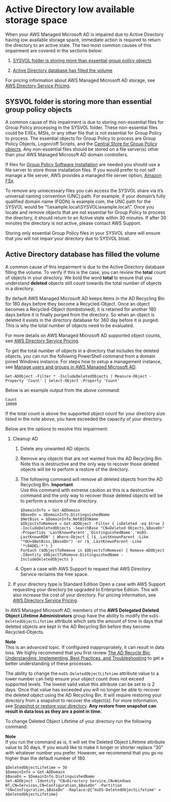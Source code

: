 # Active Directory low available storage space<a name="ms_ad_troubleshooting_low_storage_space"></a>

When your AWS Managed Microsoft AD is impaired due to Active Directory having low available storage space, immediate action is required to return the directory to an active state\. The two most common causes of this impairment are covered in the sections below:

1. [SYSVOL folder is storing more than essential group policy objects](#sysvol-folder-gpo)

1. [Active Directory database has filled the volume](#ad-db-filled-volume)

For pricing information about AWS Managed Microsoft AD storage, see [AWS Directory Service Pricing](https://aws.amazon.com/directoryservice/pricing/#Comparison_Table)\.

## SYSVOL folder is storing more than essential group policy objects<a name="sysvol-folder-gpo"></a>

A common cause of this impairment is due to storing non\-essential files for Group Policy processing in the SYSVOL folder\. These non\-essential files could be EXEs, MSIs, or any other file that is not essential for Group Policy to process\. The essential objects for Group Policy to process are Group Policy Objects, Logon/off Scripts, and the [Central Store for Group Policy objects](https://support.microsoft.com/en-us/help/3087759/how-to-create-and-manage-the-central-store-for-group-policy-administra)\. Any non\-essential files should be stored on a file server\(s\) other than your AWS Managed Microsoft AD domain controllers\.

If files for [Group Policy Software Installation](https://support.microsoft.com/en-us/help/816102/how-to-use-group-policy-to-remotely-install-software-in-windows-server) are needed you should use a file server to store those installation files\. If you would prefer to not self manage a file server, AWS provides a managed file server option, [Amazon FSx](https://aws.amazon.com/fsx/)\.

To remove any unnecessary files you can access the SYSVOL share via it’s universal naming convention \(UNC\) path\. For example, if your domain’s fully qualified domain name \(FQDN\) is example\.com, the UNC path for the SYSVOL would be “\\\\example\.local\\SYSVOL\\example\.local\\”\. Once you locate and remove objects that are not essential for Group Policy to process the directory, it should return to an Active state within 30 minutes\. If after 30 minutes the directory is not active, please contact AWS Support\.

Storing only essential Group Policy files in your SYSVOL share will ensure that you will not impair your directory due to SYSVOL bloat\.

## Active Directory database has filled the volume<a name="ad-db-filled-volume"></a>

A common cause of this impairment is due to the Active Directory database filling the volume\. To verify if this is the case, you can review the **total** count of objects in your directory\. We bold the word **total** to ensure that you understand **deleted** objects still count towards the total number of objects in a directory\.

By default AWS Managed Microsoft AD keeps items in the AD Recycling Bin for 180 days before they become a Recycled\-Object\. Once an object becomes a Recycled\-Object \(tombstoned\), it is retained for another 180 days before it is finally purged from the directory\. So when an object is deleted it exists in the directory database for 360 day before it is purged\. This is why the total number of objects need to be evaluated\.

For more details on AWS Managed Microsoft AD supported object counts, see [AWS Directory Service Pricing](https://aws.amazon.com/directoryservice/pricing/#Comparison_Table)\.

To get the total number of objects in a directory that includes the deleted objects, you can run the following PowerShell command from a domain joined Windows instance\. For steps how to setup a management instance, see [Manage users and groups in AWS Managed Microsoft AD](ms_ad_manage_users_groups.md)\. 

```
Get-ADObject -Filter * -IncludeDeletedObjects | Measure-Object -Property 'Count' | Select-Object -Property 'Count'
```

Below is an example output from the above command:

```
Count
10000
```

If the total count is above the supported object count for your directory size listed in the note above, you have exceeded the capacity of your directory\.

Below are the options to resolve this impairment:

1. Cleanup AD

   1. Delete any unwanted AD objects\.

   1. Remove any objects that are not wanted from the AD Recycling Bin\. Note this is destructive and the only way to recover those deleted objects will be to perform a restore of the directory\. 

   1. The following command will remove all deleted objects from the AD Recycling Bin\.
**Important**  
Use this command with extreme caution as this is a destructive command and the only way to recover those deleted objects will be to perform a restore of the directory\. 

      ```
      $DomainInfo = Get-ADDomain
      $BaseDn = $DomainInfo.DistinguishedName
      $NetBios = $DomainInfo.NetBIOSName
      $ObjectsToRemove = Get-ADObject -Filter { isDeleted -eq $true } -IncludeDeletedObjects -SearchBase "CN=Deleted Objects,$BaseDn" -Properties 'LastKnownParent','DistinguishedName','msDS-LastKnownRDN' | Where-Object { ($_.LastKnownParent -Like "*OU=$NetBios,$BaseDn") -or ($_.LastKnownParent -Like '*\0ADEL:*') }
      ForEach ($ObjectToRemove in $ObjectsToRemove) { Remove-ADObject -Identity $ObjectToRemove.DistinguishedName -IncludeDeletedObjects }
      ```

   1. Open a case with AWS Support to request that AWS Directory Service reclaims the free space\. 

1. If your directory type is Standard Edition Open a case with AWS Support requesting your directory be upgraded to Enterprise Edition\. This will also increase the cost of your directory\. For pricing information, see [AWS Directory Service Pricing](https://aws.amazon.com/directoryservice/pricing/#Comparison_Table)\.

In AWS Managed Microsoft AD, members of the **AWS Delegated Deleted Object Lifetime Administrators** group have the ability to modify the `msDS-DeletedObjectLifetime` attribute which sets the amount of time in days that deleted objects are kept in the AD Recycling Bin before they become Recycled\-Objects\. 

**Note**  
This is an advanced topic\. If configured inappropriately, it can result in data loss\. We highly recommend that you first review [The AD Recycle Bin: Understanding, Implementing, Best Practices, and Troubleshooting](https://techcommunity.microsoft.com/t5/ask-the-directory-services-team/the-ad-recycle-bin-understanding-implementing-best-practices-and/ba-p/396944) to get a better understanding of these processes\.

The ability to change the `msDS-DeletedObjectLifetime` attribute value to a lower number can help ensure your object count does not exceed supported levels\. The lowest valid value this attribute can be set to is 2 days\. Once that value has exceeded you will no longer be able to recover the deleted object using the AD Recycling Bin\. It will require restoring your directory from a snapshot to recover the object\(s\)\. For more information, see [Snapshot or restore your directory](ms_ad_snapshots.md)\. **Any restore from snapshot can result in data loss as they are a point in time\.**

To change Deleted Object Lifetime of your directory run the following command:

**Note**  
If you run the command as is, it will set the Deleted Object Lifetime attribute value to 30 days\. If you would like to make it longer or shorter replace “30” with whatever number you prefer\. However, we recommend that you go no higher than the default number of 180\.

```
$DeletedObjectLifetime = 30
$DomainInfo = Get-ADDomain
$BaseDn = $DomainInfo.DistinguishedName
Set-ADObject -Identity "CN=Directory Service,CN=Windows NT,CN=Services,CN=Configuration,$BaseDn" -Partition "CN=Configuration,$BaseDn" -Replace:@{"msDS-DeletedObjectLifetime" = $DeletedObjectLifetime}
```